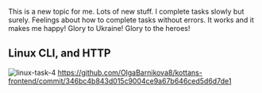 This is a new topic for me.
Lots of new stuff.
I complete tasks slowly but surely.
Feelings about how to complete tasks without errors.
It works and it makes me happy!
Glory to Ukraine!
Glory to the heroes!

## Linux CLI, and HTTP
![linux-task-4](https://user-images.githubusercontent.com/110328930/183439342-55b9c10b-a274-432f-aad4-8fd38862c495.jpg)
https://github.com/OlgaBarnikova8/kottans-frontend/commit/346bc4b843d015c9004ce9a67b646ced5d6d7de1
